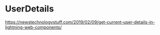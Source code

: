 # UserDetails

https://newstechnologystuff.com/2019/02/09/get-current-user-details-in-lightning-web-components/
